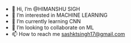 - 👋 Hi, I’m @HIMANSHU SIGH
- 👀 I’m interested in MACHINE LEARNING
- 🌱 I’m currently learning CNN
- 💞️ I’m looking to collaborate on ML
- 📫 How to reach me sashktsingh17@gmail.com

<!---
sashaktsingh/sashaktsingh is a ✨ special ✨ repository because its `README.md` (this file) appears on your GitHub profile.
You can click the Preview link to take a look at your changes.
--->
